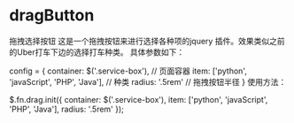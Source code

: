 # dragButton
拖拽选择按钮
这是一个拖拽按钮来进行选择各种项的jquery 插件。效果类似之前的Uber打车下边的选择打车种类。
具体参数如下：

config = {
  container: $('.service-box'), // 页面容器
  item: ['python', 'javaScript', 'PHP', 'Java'], // 种类
  radius: '.5rem' // 拖拽按钮半径
}
使用方法：

$.fn.drag.init({
        container: $('.service-box'),
        item: ['python', 'javaScript', 'PHP', 'Java'],
        radius: '.5rem'
    });

